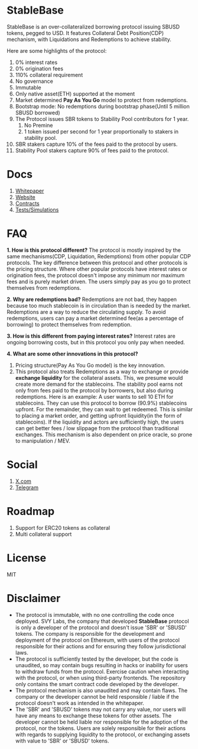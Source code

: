 # StableBase

StableBase is an over-collateralized borrowing protocol issuing SBUSD tokens, pegged to USD. It features Collateral Debt Position(CDP) mechanism, with Liquidations and Redemptions to achieve stability. 

Here are some highlights of the protocol:

1. 0% interest rates
2. 0% origination fees
3. 110% collateral requirement
4. No governance
5. Immutable
6. Only native asset(ETH) supported at the moment
7. Market determined **Pay As You Go** model to protect from redemptions.
8. Bootstrap mode: No redemptions during bootstrap phase(Until 5 million SBUSD borrowed)
10. The Protocol issues SBR tokens to Stability Pool contributors for 1 year.
    1. No Premine
    2. 1 token issued per second for 1 year proportionally to stakers in stability pool.
11. SBR stakers capture 10% of the fees paid to the protocol by users.
12. Stability Pool stakers capture 90% of fees paid to the protocol.

# Docs

1. [Whitepaper](./WHITEPAPER.md)
2. [Website](https://stablebase.org)
3. [Contracts](./contracts)
4. [Tests/Simulations](./scripts/simulate.js)

# FAQ

**1. How is this protocol different?**
The protocol is mostly inspired by the same mechanisms(CDP, Liquidation, Redemptions) from other popular CDP protocols. The key difference between this protocol and other protocols is the pricing structure. Where other popular protocols have interest rates or origination fees, the protocol doesn't impose any minimum nor maximum fees and is purely market driven. The users simply pay as you go to protect themselves from redemptions.

**2. Why are redemptions bad?**
Redemptions are not bad, they happen because too much stablecoin is in circulation than is needed by the market. Redemptions are a way to reduce the circulating supply. To avoid redemptions, users can pay a market determined fee(as a percentage of borrowing) to protect themselves from redemption.

**3. How is this different from paying interest rates?**
Interest rates are ongoing borrowing costs, but in this protocol you only pay when needed.

**4. What are some other innovations in this protocol?**
1. Pricing structure(Pay As You Go model) is the key innovation.
2. This protocol also treats Redemptions as a way to exchange or provide **exchange liquidity** for the collateral assets. This, we presume would create more demand for the stablecoins. The stability pool earns not only from fees paid to the protocol by borrowers, but also during redemptions.
Here is an example: A user wants to sell 10 ETH for stablecoins. They can use this protocol to borrow (90.9%) stablecoins upfront. For the remainder, they can wait to get redeemed. This is similar to placing a market order, and getting upfront liquidity(in the form of stablecoins). If the liquidity and actors are sufficiently high, the users can get better fees / low slippage from the protocol than traditional exchanges. This mechanism is also dependent on price oracle, so prone to manipulation / MEV.

# Social
1. [X.com](https://x.com/stablebase_org)
2. [Telegram](https://t.me/stablebase_org)

# Roadmap
1. Support for ERC20 tokens as collateral
2. Multi collateral support

# License
MIT

# Disclaimer
- The protocol is immutable, with no one controlling the code once deployed. SVY Labs, the company that developed **StableBase** protocol is only a developer of the protocol and doesn't issue 'SBR' or 'SBUSD' tokens. The company is responsible for the development and deployment of the protocol on Ethereum, with users of the protocol responsible for their actions and for ensuring they follow jurisdictional laws.
- The protocol is sufficiently tested by the developer, but the code is unaudited, so may contain bugs resulting in hacks or inability for users to withdraw funds from the protocol. Exercise caution when interacting with the protocol, or when using third-party frontends. The repository only contains the smart contract code developed by the developer.
- The protocol mechanism is also unaudited and may contain flaws. The company or the developer cannot be held responsible / liable if the protocol doesn't work as intended in the whitepaper.
- The 'SBR' and 'SBUSD' tokens may not carry any value, nor users will have any means to exchange these tokens for other assets. The developer cannot be held liable nor responsible for the adoption of the protocol, nor the tokens. Users are solely responsible for their actions with regards to supplying liquidity to the protocol, or exchanging assets with value to 'SBR' or 'SBUSD' tokens.
